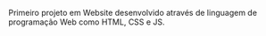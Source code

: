 Primeiro projeto em Website desenvolvido através de linguagem de programação Web como HTML, CSS e JS.